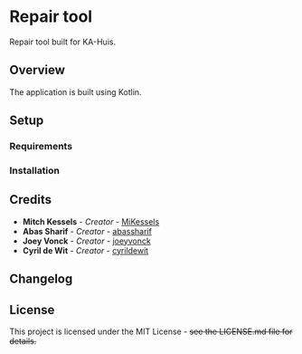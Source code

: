 # Repair tool

Repair tool built for KA-Huis.

## Overview

The application is built using Kotlin.

## Setup

### Requirements


### Installation

## Credits

* **Mitch Kessels** - _Creator_ - [MiKessels](https://github.com/MiKessels)
* **Abas Sharif** - _Creator_ - [abassharif](https://github.com/abassharif)
* **Joey Vonck** - _Creator_ - [joeyvonck](https://github.com/joeyvonck)
* **Cyril de Wit** - _Creator_ - [cyrildewit](https://github.com/cyrildewit)


## Changelog


## License

This project is licensed under the MIT License - ~~see the LICENSE.md file for details.~~
